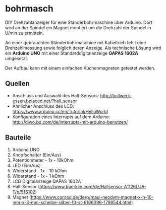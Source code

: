 ﻿# bohrmasch
DIY Drehzahlanzeiger für eine Ständerbohrmaschine über Arduino. Dort wird an
der Spindel ein Magnet montiert um die Drehzahl der Spindel in U/min zu ermitteln.

An einer gebrauchten Ständerbohrmaschine mit Kabeltrieb fehlt eine
Drehzahlmessung sowie folglich deren Anzeige.
Als technische Lösung wird ein **Arduino UNO** mit einer Standarddigitalanzeige
**QAPAS 1602A** umgesetzt.

Der Aufbau kann mit einem einfachen Küchenmagneten getestet werden.

## Quellen

* Anschluss und Auswahl des Hall-Sensors: http://bollwerk-essen.bplaced.net/?hall_sensor
* Ähnlicher Anschluss des LCD: https://www.arduino.cc/en/Tutorial/HelloWorld
* Konfiguration eines Interrupts auf dem Arduino: http://diwo.bq.com/de/interrupts-mit-arduino-benutzen/

## Bauteile

1. Arduino UNO
2. Knopfschalter (Ein/Aus)
3. Potentionmeter - 1x - 10kOhm
4. LED (Ein/Aus)
5. Widerstand - 1x - 10 kOhm
6. Widerstand - 1x - 1 kOhm
7. LCD Digitalanzeige QAPAS 1602A
8. Hall-Sensor (https://www.buerklin.com/de/Hallsensor-A1126LUA-T/p/51S102)
9. Magnet (https://www.conrad.de/de/p/maul-neodym-magnet-x-h-10-mm-x-3-mm-scheibe-silber-10-st-6166396-1796544.html)
